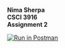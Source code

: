 **Nima Sherpa \
CSCI 3916\
Assignment 2**

[![Run in Postman](https://run.pstmn.io/button.svg)](https://app.getpostman.com/run-collection/1d94333ae0dc767b6098?action=collection%2Fimport)
